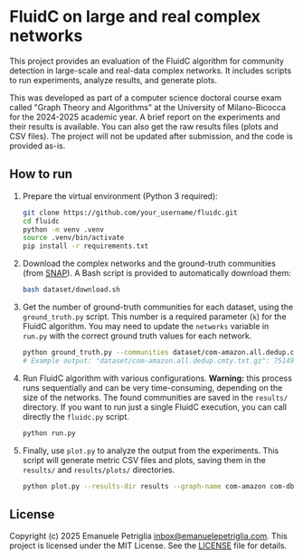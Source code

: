 # FluidC on large and real complex networks

This project provides an evaluation of the FluidC algorithm for community detection in large-scale and real-data complex networks. It includes scripts to run experiments, analyze results, and generate plots.

This was developed as part of a computer science doctoral course exam called "Graph Theory and Algorithms" at the University of Milano-Bicocca for the 2024-2025 academic year. A brief report on the experiments and their results is available. You can also get the raw results files (plots and CSV files). The project will not be updated after submission, and the code is provided as-is. 

## How to run

1. Prepare the virtual environment (Python 3 required):

    ```bash
    git clone https://github.com/your_username/fluidc.git
    cd fluidc
    python -m venv .venv
    source .venv/bin/activate
    pip install -r requirements.txt
    ```

2. Download the complex networks and the ground-truth communities (from [SNAP](https://snap.stanford.edu/data/index.html)). A Bash script is provided to automatically download them:

    ```bash
    bash dataset/download.sh
    ```

3. Get the number of ground-truth communities for each dataset, using the `ground_truth.py` script. This number is a required parameter (`k`) for the FluidC algorithm. You may need to update the `networks` variable in `run.py` with the correct ground truth values for each network. 

    ```bash
    python ground_truth.py --communities dataset/com-amazon.all.dedup.cmty.txt.gz
    # Example output: "dataset/com-amazon.all.dedup.cmty.txt.gz": 75149
    ```

4. Run FluidC algorithm with various configurations. **Warning:** this process runs sequentially and can be very time-consuming, depending on the size of the networks. The found communities are saved in the `results/` directory. If you want to run just a single FluidC execution, you can call directly the `fluidc.py` script.

    ```bash
    python run.py
    ```

5. Finally, use `plot.py` to analyze the output from the experiments. This script will generate metric CSV files and plots, saving them in the `results/` and `results/plots/` directories.

    ```bash
    python plot.py --results-dir results --graph-name com-amazon com-dblp com-youtube
    ```

## License

Copyright (c) 2025 Emanuele Petriglia <inbox@emanuelepetriglia.com>. This project is licensed under the MIT License. See the [LICENSE](LICENSE) file for details.
